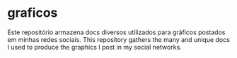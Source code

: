 # graficos
Este repositório armazena docs diversos utilizados para gráficos postados em minhas redes sociais. This repository gathers the many and unique docs I used to produce the graphics I post in my social networks.
